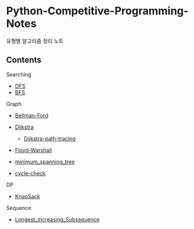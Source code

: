 # Python-Competitive-Programming-Notes
유형별 알고리즘 정리 노트

Contents
---
Searching

- [DFS](/Searching/dfs.py)
- [BFS](/Searching/bfs.py)

Graph

- [Bellman-Ford](/Graph/bellman_ford.py)
- [Dijkstra](/Graph/dijkstra.py)
    - [Dijkstra-path-tracing](/Graph/dijkstra_path_tracing.py)
- [Floyd-Warshall](/Graph/floyd-warshall.py)

- [minimum_spanning_tree](/Graph/minimum_spanning_tree.py)
- [cycle-check](/Graph/cycle-check.py)

DP

- [KnapSack](/DP/knapsack.py)

Sequence

- [Longest_Increasing_Subsequence](/Sequence/LIS.py)